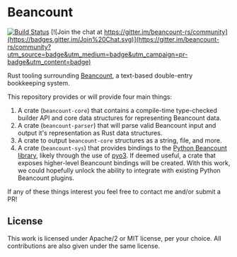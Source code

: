 # Beancount
[![Build Status](https://travis-ci.org/twilco/beancount.svg?branch=master)](https://travis-ci.org/twilco/beancount)
[![Join the chat at https://gitter.im/beancount-rs/community](https://badges.gitter.im/Join%20Chat.svg)](https://gitter.im/beancount-rs/community?utm_source=badge&utm_medium=badge&utm_campaign=pr-badge&utm_content=badge)

Rust tooling surrounding [Beancount](https://github.com/beancount/beancount), a text-based double-entry bookkeeping system.

This repository provides or will provide four main things:

1. A crate (`beancount-core`) that contains a compile-time type-checked builder API and core data structures for representing Beancount data.
2. A crate (`beancount-parser`) that will parse valid Beancount input and output it's representation as Rust data structures.
3. A crate to output `beancount-core` structures as a string, file, and more.
4. A crate (`beancount-sys`) that provides bindings to the [Python Beancount library](https://github.com/beancount/beancount), likely through the use of [pyo3](https://github.com/PyO3/pyo3).  If deemed useful, a crate that exposes higher-level Beancount bindings will be created.  With this work, we could hopefully unlock the ability to integrate with existing Python Beancount plugins.

If any of these things interest you feel free to contact me and/or submit a PR!

## License

This work is licensed under Apache/2 or MIT license, per your choice. All contributions
are also given under the same license.
